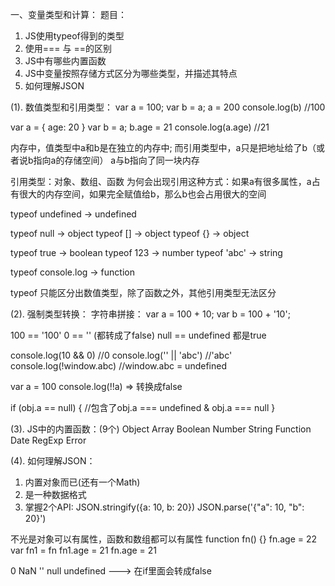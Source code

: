 一、变量类型和计算：
题目：
1. JS使用typeof得到的类型
2. 使用=== 与 ==的区别
3. JS中有哪些内置函数
4. JS中变量按照存储方式区分为哪些类型，并描述其特点
5. 如何理解JSON

(1). 数值类型和引用类型：
var a = 100;
var b = a;
a = 200
console.log(b) //100

var a = {
    age: 20
}
var b = a;
b.age = 21
console.log(a.age) //21

内存中，值类型中a和b是在独立的内存中; 而引用类型中，a只是把地址给了b（或者说b指向a的存储空间）
a与b指向了同一块内存

引用类型：对象、数组、函数
为何会出现引用这种方式：如果a有很多属性，a占有很大的内存空间，如果完全赋值给b，那么b也会占用很大的空间

typeof undefined -> undefined

typeof null -> object
typeof [] -> object
typeof {} -> object

typeof true -> boolean
typeof 123 -> number
typeof 'abc' -> string

typeof console.log -> function

typeof 只能区分出数值类型，除了函数之外，其他引用类型无法区分

(2). 强制类型转换：
字符串拼接：
var a = 100 + 10;
var b = 100 + '10';

100 == '100'
0 == '' (都转成了false)
null == undefined
都是true

console.log(10 && 0) //0
console.log('' || 'abc') //'abc'
console.log(!window.abc) //window.abc = undefined

var a = 100
console.log(!!a) => 转换成false

if (obj.a == null) {
    //包含了obj.a === undefined & obj.a === null
}

(3). JS中的内置函数：(9个)
Object
Array
Boolean
Number
String
Function
Date
RegExp
Error

(4). 如何理解JSON：
1. 内置对象而已(还有一个Math)
2. 是一种数据格式
3. 掌握2个API: JSON.stringify({a: 10, b: 20})
   JSON.parse('{"a": 10, "b": 20}')

不光是对象可以有属性，函数和数组都可以有属性
function fn() {}
fn.age = 22
var fn1 = fn
fn1.age = 21
fn.age = 21

0 NaN '' null undefined ---> 在if里面会转成false


